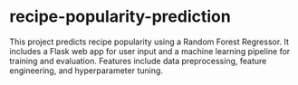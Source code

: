 # recipe-popularity-prediction
This project predicts recipe popularity using a Random Forest Regressor. It includes a Flask web app for user input and a machine learning pipeline for training and evaluation. Features include data preprocessing, feature engineering, and hyperparameter tuning.

